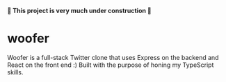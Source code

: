 **🚨 This project is very much under construction 🚨**

# woofer

Woofer is a full-stack Twitter clone that uses Express on the backend and React on the front end :) Built with the purpose of honing my TypeScript skills.
